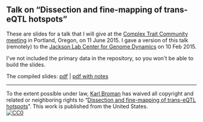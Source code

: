 ## Talk on &ldquo;Dissection and fine-mapping of trans-eQTL hotspots&rdquo;

These are slides for a talk that I will give at the
[Complex Trait Community meeting](http://www.complextrait.org/ctc2015/)
in Portland, Oregon, on 11 June 2015. I gave a version of this talk
(remotely) to the
[Jackson Lab Center for Genome Dynamics](http://cgd.jax.org) on 10 Feb
2015.

I've not included the primary data in the repository, so you won't be
able to build the slides.

The compiled slides:
[pdf](https://www.biostat.wisc.edu/~kbroman/presentations/trans_eqtl_hotspots.pdf) |
[pdf with notes](https://www.biostat.wisc.edu/~kbroman/presentations/trans_eqtl_hotspots_withnotes.pdf)

---

To the extent possible under law,
[Karl Broman](http://github.com/kbroman)
has waived all copyright and related or neighboring rights to
&ldquo;[Dissection and fine-mapping of trans-eQTL hotspots](https://github.com/kbroman/Talk_TransHotspots)&rdquo;.
This work is published from the United States.
<br/>
[![CC0](http://i.creativecommons.org/p/zero/1.0/88x31.png)](http://creativecommons.org/publicdomain/zero/1.0/)

